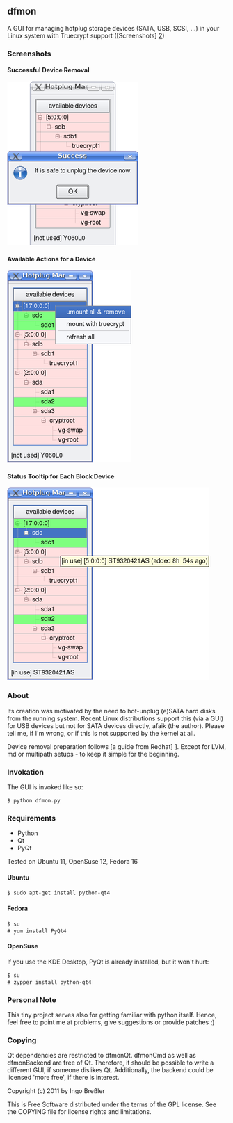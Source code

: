 ## dfmon

A GUI for managing hotplug storage devices (SATA, USB, SCSI, ...) in your 
Linux system with Truecrypt support ([Screenshots] [2])

[2]: http://wiki.github.com/ingob/dfmon/

### Screenshots

#### Successful Device Removal

![Successful Device Removal](https://github.com/ibressler/dfmon/raw/master/screenshots/scr01.png "Successful Device Removal")

#### Available Actions for a Device

![Available Actions for a Device](https://github.com/ibressler/dfmon/raw/master/screenshots/scr02.png "Available Actions for a Device")

#### Status Tooltip for Each Block Device

![Status Tooltip for Each Block Device](https://github.com/ibressler/dfmon/raw/master/screenshots/scr03.png "Status Tooltip for Each Block Device")

### About

Its creation was motivated by the need to hot-unplug (e)SATA hard disks from the
running system. Recent Linux distributions support this (via a GUI) for USB 
devices but not for SATA devices directly, afaik (the author). Please tell me,
if I'm wrong, or if this is not supported by the kernel at all.

Device removal preparation follows [a guide from Redhat] [1]. Except for LVM,
md or multipath setups - to keep it simple for the beginning.

[1]: http://www.redhat.com/docs/en-US/Red_Hat_Enterprise_Linux/html/Online_Storage_Reconfiguration_Guide/removing_devices.html

### Invokation

The GUI is invoked like so:

	$ python dfmon.py

### Requirements

* Python
* Qt
* PyQt

Tested on Ubuntu 11, OpenSuse 12, Fedora 16

#### Ubuntu

	$ sudo apt-get install python-qt4

#### Fedora

	$ su
	# yum install PyQt4

#### OpenSuse

If you use the KDE Desktop, PyQt is already installed, but it won't hurt:

	$ su
	# zypper install python-qt4

### Personal Note

This tiny project serves also for getting familiar with python itself. Hence,
feel free to point me at problems, give suggestions or provide patches ;)

### Copying

Qt dependencies are restricted to dfmonQt. dfmonCmd as well as dfmonBackend
are free of Qt. Therefore, it should be possible to write a different GUI, if
someone dislikes Qt. Additionally, the backend could be licensed 'more free', if
there is interest.

Copyright (c) 2011 by Ingo Breßler

This is Free Software distributed under the terms of the GPL license. See the COPYING file for license rights and limitations.

